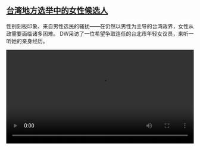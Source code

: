 <!--1669384023000-->
[台湾地方选举中的女性候选人](https://www.dw.com/zh/%E5%8F%B0%E6%B9%BE%E5%9C%B0%E6%96%B9%E9%80%89%E4%B8%BE%E4%B8%AD%E7%9A%84%E5%A5%B3%E6%80%A7%E5%80%99%E9%80%89%E4%BA%BA/a-63889225)
------

<p>性别刻板印象、来自男性选民的骚扰——在仍然以男性为主导的台湾政界，女性从政需要面临诸多困难。 DW采访了一位希望争取连任的台北市年轻女议员，来听一听她的亲身经历。</small></p><video src="https://tvdownloaddw-a.akamaihd.net/dwtv_video/flv/vdt_zh/2022/bchi221125_001_bchi_221125_taiwanlin_01r_AVC_1280x720.mp4" controls style="width:100%"></video>
